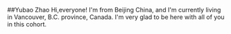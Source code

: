 ##Yubao Zhao
Hi,everyone! I'm from Beijing China, and I'm currently living in Vancouver, B.C. province, Canada. I'm very glad to be here with all of you in this cohort.